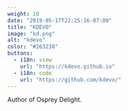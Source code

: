 ```yaml
---
weight: 10
date: "2019-05-17T22:25:16-07:00"
title: "KDEVO"
image: "kd.png"
alt: "kdevo"
color: "#263238"
buttons:
  - i18n: view
    url: "https://kdevo.github.io"
  - i18n: code 
    url: "https://github.com/kdevo/"
---
```


Author of Osprey Delight.